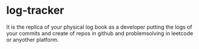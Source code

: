 # log-tracker
It is the replica of your physical log book as a developer putting the logs of your commits and create of repos in github and problemsolving in leetcode or anyother platform.
